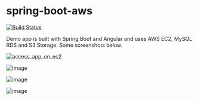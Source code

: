 # spring-boot-aws

[![Build Status](https://travis-ci.org/briansjavablog/spring-boot-aws.svg?branch=master)](https://travis-ci.org/briansjavablog/spring-boot-aws)

Demo app is built with Spring Boot and Angular and uses AWS EC2, MySQL RDS and S3 Storage. Some screenshots below.

![access_app_on_ec2](https://cloud.githubusercontent.com/assets/2404172/14990684/9dee567e-1155-11e6-8b98-46bc3760edfc.png)


![image](https://cloud.githubusercontent.com/assets/2404172/14990798/31f875c0-1156-11e6-8ad6-ab94c5d166b3.png)


![image](https://cloud.githubusercontent.com/assets/2404172/14990816/490e52c0-1156-11e6-9bd8-641877f2b3a1.png)


![image](https://cloud.githubusercontent.com/assets/2404172/14990857/93040d02-1156-11e6-83ba-afeb42b8f74f.png)


